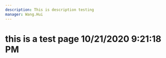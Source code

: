 ```yaml
---
description: This is description testing
manager: Wang.Hui
---
```

# this is a test page 10/21/2020 9:21:18 PM